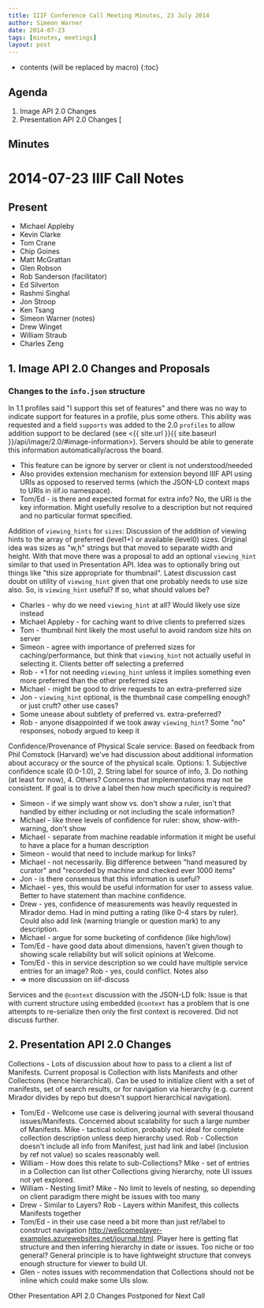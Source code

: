 ```yaml
---
title: IIIF Conference Call Meeting Minutes, 23 July 2014
author: Simeon Warner
date: 2014-07-23
tags: [minutes, meetings]
layout: post
---
```


* contents (will be replaced by macro)
{:toc}

Agenda
------
 1. Image API 2.0 Changes 
 2. Presentation API 2.0 Changes [

Minutes
-------

# 2014-07-23 IIIF Call Notes

## Present

  * Michael Appleby
  * Kevin Clarke
  * Tom Crane
  * Chip Goines
  * Matt McGrattan
  * Glen Robson
  * Rob Sanderson (facilitator)
  * Ed Silverton
  * Rashmi Singhal
  * Jon Stroop
  * Ken Tsang
  * Simeon Warner (notes)
  * Drew Winget
  * William Straub
  * Charles Zeng  

## 1. Image API 2.0 Changes and Proposals

### Changes to the `info.json` structure

In 1.1 profiles said "I support this set of features" and there was no way to indicate support for features in a profile, plus some others. This ability was requested and a field `supports` was added to the 2.0 `profiles` to allow addition support to be declared (see <{{ site.url }}{{ site.baseurl }}/api/image/2.0/#image-information>). Servers should be able to generate this information automatically/across the board.

  * This feature can be ignore by server or client is not understood/needed
  * Also provides extension mechanism for extension beyond IIIF API using URIs as opposed to reserved terms (which the JSON-LD context maps to URIs in iiif.io namespace).
  * Tom/Ed - is there and expected format for extra info? No, the URI is the key information. Might usefully resolve to a description but not required and no particular format specified.

Addition of `viewing_hints` for `sizes`: Discussion of the addition of viewing hints to the array of preferred (level1+) or available (level0) sizes. Original idea was sizes as "w,h" strings but that moved to separate width and height. With that move there was a proposal to add an optional `viewing_hint` similar to that used in Presentation API. Idea was to optionally bring out things like "this size appropriate for thumbnail". Latest discussion cast doubt on utility of `viewing_hint` given that one probably needs to use size also. So, is `viewing_hint` useful? If so, what should values be?

  * Charles - why do we need `viewing_hint` at all? Would likely use size instead
  * Michael Appleby - for caching want to drive clients to preferred sizes
  * Tom - thumbnail hint likely the most useful to avoid random size hits on server
  * Simeon - agree with importance of preferred sizes for caching/performance, but think that `viewing_hint` not actually useful in selecting it. Clients better off selecting a preferred
  * Rob - +1 for not needing `viewing_hint` unless it implies something even more preferred than the other preferred sizes
  * Michael - might be good to drive requests to an extra-preferred size
  * Jon - `viewing_hint` optional, is the thumbnail case compelling enough? or just cruft? other use cases?
  * Some unease about subtlety of preferred vs. extra-preferred?
  * Rob - anyone disappointed if we took away `viewing_hint`? Some "no" responses, nobody argued to keep it

Confidence/Provenance of Physical Scale service: Based on feedback from Phil Comstock (Harvard) we've had discussion about additional information about accuracy or the source of the physical scale. Options: 1. Subjective confidence scale (0.0-1.0), 2. String label for source of info, 3. Do nothing (at least for now), 4. Others? Concerns that implementations may not be consistent. If goal is to drive a label then how much specificity is required?

  * Simeon - if we simply want show vs. don't show a ruler, isn't that handled by either including or not including the scale information?
  * Michael - like three levels of confidence for ruler: show, show-with-warning, don't show
  * Michael - separate from machine readable information it might be useful to have a place for a human description
  * Simeon - would that need to include markup for links?
  * Michael - not necessarily. Big difference between "hand measured by curator" and "recorded by machine and checked ever 1000 items"
  * Jon - is there consensus that this information is useful?
  * Michael - yes, this would be useful information for user to assess value. Better to have statement than machine confidence.
  * Drew - yes, confidence of measurements was heavily requested in Mirador demo. Had in mind putting a rating (like 0-4 stars by ruler). Could also add link (warning triangle or question mark) to any description.
  * Michael - argue for some bucketing of confidence (like high/low)
  * Tom/Ed - have good data about dimensions, haven't given though to showing scale reliability but will solicit opinions at Welcome.
  * Tom/Ed - this in service description so we could have multiple service entries for an image? Rob - yes, could conflict. Notes also
  * => more discussion on iiif-discuss

Services and the `@context` discussion with the JSON-LD folk: Issue is that with current structure using embedded `@context` has a problem that is one attempts to re-serialize then only the first context is recovered. Did not discuss further.

## 2. Presentation API 2.0 Changes

Collections - Lots of discussion about how to pass to a client a list of Manifests. Current proposal is Collection with lists Manifests and other Collections (hence hierarchical). Can be used to initialize client with a set of manifests, set of search results, or for navigation via hierarchy (e.g. current Mirador divides by repo but doesn't support hierarchical navigation).

  * Tom/Ed - Wellcome use case is delivering journal with several thousand issues/Manifests. Concerned about scalability for such a large number of Manifests. Mike - tactical solution, probably not ideal for complete collection description unless deep hierarchy used. Rob - Collection doesn't include all info from Manifest, just had link and label (inclusion by ref not value) so scales reasonably well.
  * William - How does this relate to sub-Collections? Mike - set of entries in a Collection can list other Collections giving hierarchy, note UI issues not yet explored.
  * William - Nesting limit? Mike - No limit to levels of nesting, so depending on client paradigm there might be issues with too many
  * Drew - Similar to Layers? Rob - Layers within Manifest, this collects Manifests together
  * Tom/Ed - in their use case need a bit more than just ref/label to construct navigation <http://wellcomeplayer-examples.azurewebsites.net/journal.html>. Player here is getting flat structure and then inferring hierarchy in date or issues. Too niche or too general? General principle is to have lightweight structure that conveys enough structure for viewer to build UI.
  * Glen - notes issues with recommendation that Collections should not be inline which could make some UIs slow.


Other Presentation API 2.0 Changes Postponed for Next Call


